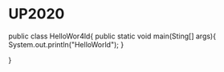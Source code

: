 # UP2020
public class HelloWor4ld{
public static void main(Sting[] args){
System.out.println("HelloWorld");
}




}